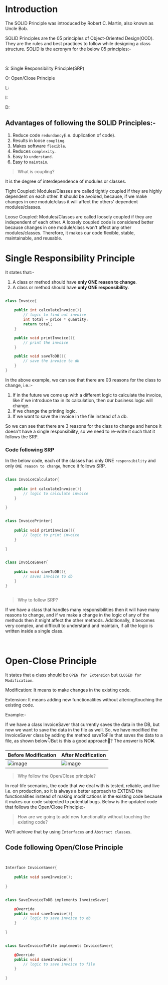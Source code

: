 
# Introduction

The SOLID Principle was introduced by Robert C. Martin, also known as Uncle Bob.


SOLID Principles are the 05 principles of Object-Oriented Design(OOD). They are the rules and best practices to follow while designing a class structure.
SOLID is the acronym for the below 05 principles:-


<br>

S: Single Responsibility Principle(SRP)

O: Open/Close Principle 

L: 

I: 

D: 

## Advantages of following the SOLID Principles:-


1. Reduce code ``redundancy``(i.e. duplication of code).
2. Results in loose ``coupling``.
3. Makes software ``flexible``.
4. Reduces ``complexity``.
5. Easy to ``understand``.
6. Easy to ``maintain``.


> What is coupling?

It is the degree of interdependence of modules or classes.


Tight Coupled: Modules/Classes are called tightly coupled if they are highly dependent on each other. It should be avoided, because, if we make changes in one module/class it will affect the others' dependent 
modules/classes.


Loose Coupled: Modules/Classes are called loosely coupled if they are independent of each other. A loosely coupled code is considered better because changes in one module/class won't affect any other modules/classes.
Therefore, it makes our code flexible, stable, maintainable, and reusable.

# Single Responsibility Principle

It states that:-

1. A class or method should have **only ONE reason to change**.
2. A class or method should have **only ONE responsibility**. 


```cpp

class Invoice{
    
    public int calculateInvoice(){
        // logic to find out invoice
        int total = price * quantity;
        return total;
    }

    public void printInvoice(){
        // print the invoice
    }

    public void saveToDB(){
        // save the invoice to db
    }
}


```

In the above example, we can see that there are 03 reasons for the class to change, i.e.:-

1. If in the future we come up with a different logic to calculate the invoice, like if we introduce tax in its calculation, then our business logic will change.
2. If we change the printing logic.
3. If we want to save the invoice in the file instead of a db.

So we can see that there are 3 reasons for the class to change and hence it doesn't have a single responsibility, so we need to re-write it such that it follows the SRP.

### Code following SRP

In the below code, each of the classes has only ONE ``responsibility`` and only ``ONE reason to change``, hence it follows SRP.

```cpp

class InvoiceCalculator{
    
    public int calculateInvoice(){
        // logic to calculate invoice    
    }
    
}


class InvoicePrinter{
    
    public void printInvoice(){
        // logic to print invoice
    }
    
}


class InvoiceSaver{
    
    public void saveToDB(){
        // saves invoice to db
    }
}



```




> Why to follow SRP?

If we have a class that handles many responsibilities then it will have many reasons to change, and if we make a change in the logic of any of the methods then it might affect the other methods. Additionally, it becomes very complex, and difficult to understand and maintain, if all the logic is written inside a single class. 



<br>

  
# Open-Close Principle

It states that a class should be ``OPEN for Extension`` but ``CLOSED for Modification``.

Modification: It means to make changes in the existing code.

Extension: It means adding new functionalities without altering/touching the existing code.

Example:- 

If we have a class InvoiceSaver that currently saves the data in the DB, but now we want to save the data in the file as well. So, we have modified the InvoiceSaver class by adding the method saveToFile that saves the data to a file, as shown below👇But is this a good approach🤔? The answer is NO❌. 

| Before Modification  | After Modification |
|  ----  |  ----  |
|  ![image](https://github.com/Shweta2024/LLD/assets/75883328/25f925ef-adad-49fa-98a1-0e8c87555c77) |  ![image](https://github.com/Shweta2024/LLD/assets/75883328/45b2c9bf-5430-4791-a91b-cd911b22f1e9)   |




> Why follow the Open/Close principle?

In real-life scenarios, the code that we deal with is tested, reliable, and live i.e. on production, so it is always a better approach to EXTEND the functionalities instead of making modifications in the existing code because it makes our code subjected to potential bugs. Below is the updated code that follows the Open/Close Principle:-





> How are we going to add new functionality without touching the existing code?

We'll achieve that by using ``Interfaces`` and ``Abstract classes``.


## Code following Open/Close Principle

```cpp


Interface InvoiceSaver{
    
    public void saveInvoice();
    
}


class SaveInvoiceToDB implements InvoiceSaver{

    @Override
    public void saveInvoice(){
        // logic to save invoice to db
    }
    
}


class SaveInvoiceToFile implements InvoiceSaver{

    @Override
    public void saveInvoice(){
        // logic to save invoice to file
    }
    
}


```

